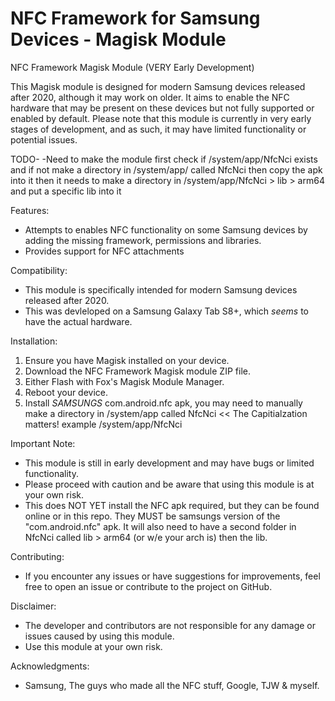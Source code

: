 # NFC Framework for Samsung Devices - Magisk Module
NFC Framework Magisk Module (VERY Early Development)

This Magisk module is designed for modern Samsung devices released after 2020, although it may work on older. It aims to enable the NFC hardware that may be present on these devices but not fully supported or enabled by default. Please note that this module is currently in very early stages of development, and as such, it may have limited functionality or potential issues.

TODO-
-Need to make the module first check if /system/app/NfcNci exists and if not make a directory in /system/app/ called NfcNci then copy the apk into it
then it needs to make a directory in /system/app/NfcNci > lib > arm64 and put a specific lib into it

Features:
- Attempts to enables NFC functionality on some Samsung devices by adding the missing framework, permissions and libraries. 
- Provides support for NFC attachments

Compatibility:
- This module is specifically intended for modern Samsung devices released after 2020.
- This was devleloped on a Samsung Galaxy Tab S8+, which *seems* to have the actual hardware. 

Installation:
1. Ensure you have Magisk installed on your device.
2. Download the NFC Framework Magisk module ZIP file.
3. Either Flash with Fox's Magisk Module Manager.
4. Reboot your device.
5. Install *SAMSUNGS* com.android.nfc apk, you may need to manually make a directory in /system/app called NfcNci << The Capitialzation matters! example /system/app/NfcNci

Important Note:
- This module is still in early development and may have bugs or limited functionality.
- Please proceed with caution and be aware that using this module is at your own risk.
- This does NOT YET install the NFC apk required, but they can be found online or in this repo. They MUST be samsungs version of the "com.android.nfc" apk. It will also need to have a second folder in NfcNci called lib > arm64 (or w/e your arch is) then the lib.

Contributing:
- If you encounter any issues or have suggestions for improvements, feel free to open an issue or contribute to the project on GitHub.

Disclaimer:
- The developer and contributors are not responsible for any damage or issues caused by using this module.
- Use this module at your own risk.

Acknowledgments:
- Samsung, The guys who made all the NFC stuff, Google, TJW & myself.



